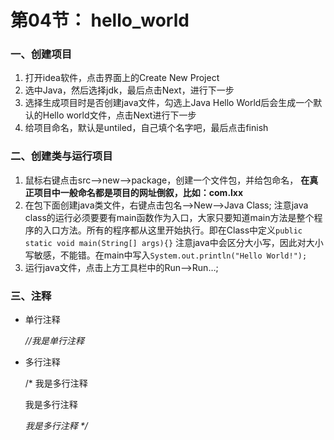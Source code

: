 # 第04节： hello_world

### 一、创建项目

1. 打开idea软件，点击界面上的Create New Project
2. 选中Java，然后选择jdk，最后点击Next，进行下一步
3. 选择生成项目时是否创建java文件，勾选上Java Hello World后会生成一个默认的Hello world文件，点击Next进行下一步
4. 给项目命名，默认是untiled，自己填个名字吧，最后点击finish

### 二、创建类与运行项目

1. 鼠标右键点击src——>new——>package，创建一个文件包，并给包命名，
   **在真正项目中一般命名都是项目的网址倒叙，比如：com.lxx**
2. 在包下面创建java类文件，右键点击包名——>New——>Java Class; 注意java class的运行必须要要有main函数作为入口，大家只要知道main方法是整个程序的入口方法。所有的程序都从这里开始执行。即在Class中定义`public static void main(String[] args){}` 注意java中会区分大小写，因此对大小写敏感，不能错。在main中写入`System.out.println("Hello World!");`
3. 运行java文件，点击上方工具栏中的Run——>Run…;

### 三、注释

- 单行注释

  *//我是单行注释*

- 多行注释

  /\*  我是多行注释 

  我是多行注释 

  *我是多行注释 \*/*

